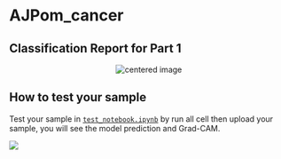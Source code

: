 # AJPom_cancer

## Classification Report for Part 1
<center>
<img src="https://github.com/fxlmer/AJPom_cancer/blob/main/README_images/cm_cr.png" alt="centered image"/>
</center>                                                                                                                                

## How to test your sample
Test your sample in [```test_notebook.ipynb```](https://github.com/filmerxyz/GarbageClassification/blob/master/test_notebook.ipynb) by run all cell then upload your sample, you will see the model prediction and Grad-CAM.

![](https://github.com/fxlmer/AJPom_cancer/blob/main/README_images/gradcam.png)

